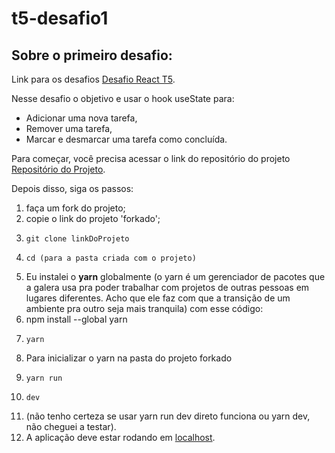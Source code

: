 # t5-desafio1

## Sobre o primeiro desafio:
Link para os desafios [Desafio React T5](https://resonant-bearberry-78c.notion.site/Liferay-T5-Intern-Challenges-13c1f8164ec34454bdfe3627d62ae214).

Nesse desafio o objetivo e usar o hook useState para:
- Adicionar uma nova tarefa,
- Remover uma tarefa,
- Marcar e desmarcar uma tarefa como concluída.

Para começar, você precisa acessar o link do repositório do projeto [Repositório do Projeto](https://github.com/rocketseat-education/ignite-template-reactjs-conceitos-do-react).

Depois disso, siga os passos:
1. faça um fork do projeto;
1. copie o link do projeto 'forkado';
1.     git clone linkDoProjeto
1.     cd (para a pasta criada com o projeto)
1. Eu instalei o **yarn** globalmente (o yarn é um gerenciador de pacotes que a galera usa pra poder trabalhar com projetos de outras pessoas em lugares diferentes. Acho que ele faz com que a transição de um ambiente pra outro seja mais tranquila) com esse código:
  1. npm install --global yarn
1.     yarn
1. Para inicializar o yarn na pasta do projeto forkado
  1.     yarn run
  1.     dev
  1. (não tenho certeza se usar yarn run dev direto funciona ou yarn dev, não cheguei a testar).
1. A aplicação deve estar rodando em [localhost](http://localhost:8080/).
